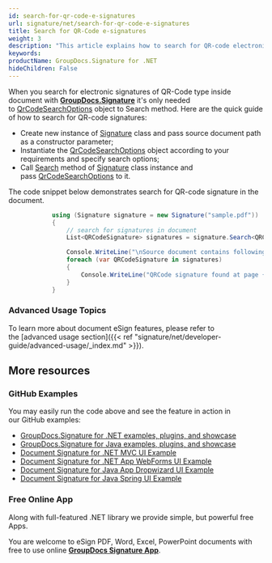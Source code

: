 ```yaml
---
id: search-for-qr-code-e-signatures
url: signature/net/search-for-qr-code-e-signatures
title: Search for QR-Code e-signatures
weight: 3
description: "This article explains how to search for QR-code electronic signatures with GroupDocs.Signature API."
keywords: 
productName: GroupDocs.Signature for .NET
hideChildren: False
---
```

When you search for electronic signatures of QR-Code type inside document with [**GroupDocs.Signature**](https://products.groupdocs.com/signature/net) it's only needed to [QrCodeSearchOptions](https://apireference.groupdocs.com/net/signature/groupdocs.signature.options/qrcodesearchoptions) object to Search method.
Here are the quick guide of how to search for QR-code signatures:

* Create new instance of [Signature](https://apireference.groupdocs.com/net/signature/groupdocs.signature/signature) class and pass source document path as a constructor parameter;
* Instantiate the [QrCodeSearchOptions](https://apireference.groupdocs.com/net/signature/groupdocs.signature.options/qrcodesearchoptions) object according to your requirements and specify search options;
* Call [Search](https://apireference.groupdocs.com/net/signature/groupdocs.signature/signature/methods/search/_1) method of [Signature](https://apireference.groupdocs.com/net/signature/groupdocs.signature/signature) class instance and pass [QrCodeSearchOptions](https://apireference.groupdocs.com/net/signature/groupdocs.signature.options/qrcodesearchoptions) to it.

The code snippet below demonstrates search for QR-code signature in the document.

```csharp
            using (Signature signature = new Signature("sample.pdf"))
            {
                // search for signatures in document
                List<QRCodeSignature> signatures = signature.Search<QRCodeSignature>(SignatureType.QrCode);

                Console.WriteLine("\nSource document contains following signatures.");
                foreach (var QRCodeSignature in signatures)
                {
                    Console.WriteLine("QRCode signature found at page {0} with type {1} and text {2}", QRCodeSignature.PageNumber, QRCodeSignature.EncodeType, QRCodeSignature.Text);
                }
            }
```

### Advanced Usage Topics

To learn more about document eSign features, please refer to the [advanced usage section]({{< ref "signature/net/developer-guide/advanced-usage/_index.md" >}}).

## More resources

### GitHub Examples

You may easily run the code above and see the feature in action in our GitHub examples:

* [GroupDocs.Signature for .NET examples, plugins, and showcase](https://github.com/groupdocs-signature/GroupDocs.Signature-for-.NET)
* [GroupDocs.Signature for Java examples, plugins, and showcase](https://github.com/groupdocs-signature/GroupDocs.Signature-for-Java)
* [Document Signature for .NET MVC UI Example](https://github.com/groupdocs-signature/GroupDocs.Signature-for-.NET-MVC)
* [Document Signature for .NET App WebForms UI Example](https://github.com/groupdocs-signature/GroupDocs.Signature-for-.NET-WebForms)
* [Document Signature for Java App Dropwizard UI Example](https://github.com/groupdocs-signature/GroupDocs.Signature-for-Java-Dropwizard)
* [Document Signature for Java Spring UI Example](https://github.com/groupdocs-signature/GroupDocs.Signature-for-Java-Spring)

### Free Online App

Along with full-featured .NET library we provide simple, but powerful free Apps.

You are welcome to eSign PDF, Word, Excel, PowerPoint documents with free to use online **[GroupDocs Signature App](https://products.groupdocs.app/signature)**.
